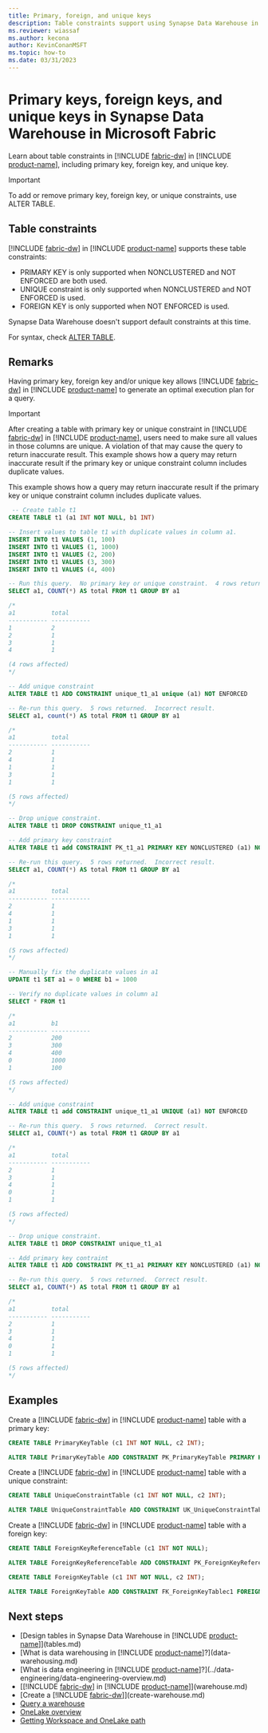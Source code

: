 ```yaml
---
title: Primary, foreign, and unique keys
description: Table constraints support using Synapse Data Warehouse in Microsoft Fabric
ms.reviewer: wiassaf
ms.author: kecona
author: KevinConanMSFT
ms.topic: how-to
ms.date: 03/31/2023
---
```


# Primary keys, foreign keys, and unique keys in Synapse Data Warehouse in Microsoft Fabric

Learn about table constraints in [!INCLUDE [fabric-dw](includes/fabric-dw.md)] in [!INCLUDE [product-name](../includes/product-name.md)], including primary key, foreign key, and unique key.

> [!IMPORTANT]  
To add or remove primary key, foreign key, or unique constraints, use ALTER TABLE.

## Table constraints

[!INCLUDE [fabric-dw](includes/fabric-dw.md)] in [!INCLUDE [product-name](../includes/product-name.md)] supports these table constraints: 

- PRIMARY KEY is only supported when NONCLUSTERED and NOT ENFORCED are both used.
- UNIQUE constraint is only supported when NONCLUSTERED and NOT ENFORCED is used.
- FOREIGN KEY is only supported when NOT ENFORCED is used.

Synapse Data Warehouse doesn't support default constraints at this time.

For syntax, check [ALTER TABLE](/sql/t-sql/statements/alter-table-transact-sql?view=fabric#DataTypes&preserve-view=true).

## Remarks

Having primary key, foreign key and/or unique key allows [!INCLUDE [fabric-dw](includes/fabric-dw.md)] in [!INCLUDE [product-name](../includes/product-name.md)] to generate an optimal execution plan for a query.  

> [!IMPORTANT]  
After creating a table with primary key or unique constraint in [!INCLUDE [fabric-dw](includes/fabric-dw.md)] in [!INCLUDE [product-name](../includes/product-name.md)], users need to make sure all values in those columns are unique.  A violation of that may cause the query to return inaccurate result.  This example shows how a query may return inaccurate result if the primary key or unique constraint column includes duplicate values.  

This example shows how a query may return inaccurate result if the primary key or unique constraint column includes duplicate values.  

```sql
 -- Create table t1
CREATE TABLE t1 (a1 INT NOT NULL, b1 INT) 

-- Insert values to table t1 with duplicate values in column a1.
INSERT INTO t1 VALUES (1, 100)
INSERT INTO t1 VALUES (1, 1000)
INSERT INTO t1 VALUES (2, 200)
INSERT INTO t1 VALUES (3, 300)
INSERT INTO t1 VALUES (4, 400)

-- Run this query.  No primary key or unique constraint.  4 rows returned. Correct result.
SELECT a1, COUNT(*) AS total FROM t1 GROUP BY a1

/*
a1          total
----------- -----------
1           2
2           1
3           1
4           1

(4 rows affected)
*/

-- Add unique constraint
ALTER TABLE t1 ADD CONSTRAINT unique_t1_a1 unique (a1) NOT ENFORCED

-- Re-run this query.  5 rows returned.  Incorrect result.
SELECT a1, count(*) AS total FROM t1 GROUP BY a1

/*
a1          total
----------- -----------
2           1
4           1
1           1
3           1
1           1

(5 rows affected)
*/

-- Drop unique constraint.
ALTER TABLE t1 DROP CONSTRAINT unique_t1_a1

-- Add primary key constraint
ALTER TABLE t1 add CONSTRAINT PK_t1_a1 PRIMARY KEY NONCLUSTERED (a1) NOT ENFORCED

-- Re-run this query.  5 rows returned.  Incorrect result.
SELECT a1, COUNT(*) AS total FROM t1 GROUP BY a1

/*
a1          total
----------- -----------
2           1
4           1
1           1
3           1
1           1

(5 rows affected)
*/

-- Manually fix the duplicate values in a1
UPDATE t1 SET a1 = 0 WHERE b1 = 1000

-- Verify no duplicate values in column a1 
SELECT * FROM t1

/*
a1          b1
----------- -----------
2           200
3           300
4           400
0           1000
1           100

(5 rows affected)
*/

-- Add unique constraint
ALTER TABLE t1 add CONSTRAINT unique_t1_a1 UNIQUE (a1) NOT ENFORCED  

-- Re-run this query.  5 rows returned.  Correct result.
SELECT a1, COUNT(*) as total FROM t1 GROUP BY a1

/*
a1          total
----------- -----------
2           1
3           1
4           1
0           1
1           1

(5 rows affected)
*/

-- Drop unique constraint.
ALTER TABLE t1 DROP CONSTRAINT unique_t1_a1

-- Add primary key contraint
ALTER TABLE t1 ADD CONSTRAINT PK_t1_a1 PRIMARY KEY NONCLUSTERED (a1) NOT ENFORCED

-- Re-run this query.  5 rows returned.  Correct result.
SELECT a1, COUNT(*) AS total FROM t1 GROUP BY a1

/*
a1          total
----------- -----------
2           1
3           1
4           1
0           1
1           1

(5 rows affected)
*/

```

## Examples

Create a [!INCLUDE [fabric-dw](includes/fabric-dw.md)] in [!INCLUDE [product-name](../includes/product-name.md)] table with a primary key: 

```sql 
CREATE TABLE PrimaryKeyTable (c1 INT NOT NULL, c2 INT);

ALTER TABLE PrimaryKeyTable ADD CONSTRAINT PK_PrimaryKeyTable PRIMARY KEY NONCLUSTERED (c1) NOT ENFORCED;
```

Create a [!INCLUDE [fabric-dw](includes/fabric-dw.md)] in [!INCLUDE [product-name](../includes/product-name.md)] table with a unique constraint:

```sql
CREATE TABLE UniqueConstraintTable (c1 INT NOT NULL, c2 INT);

ALTER TABLE UniqueConstraintTable ADD CONSTRAINT UK_UniqueConstraintTablec1 UNIQUE NONCLUSTERED (c1) NOT ENFORCED;
```

Create a [!INCLUDE [fabric-dw](includes/fabric-dw.md)] in [!INCLUDE [product-name](../includes/product-name.md)] table with a foreign key:

```sql
CREATE TABLE ForeignKeyReferenceTable (c1 INT NOT NULL);

ALTER TABLE ForeignKeyReferenceTable ADD CONSTRAINT PK_ForeignKeyReferenceTable PRIMARY KEY NONCLUSTERED (c1) NOT ENFORCED;

CREATE TABLE ForeignKeyTable (c1 INT NOT NULL, c2 INT);

ALTER TABLE ForeignKeyTable ADD CONSTRAINT FK_ForeignKeyTablec1 FOREIGN KEY (c1) REFERENCES ForeignKeyReferenceTable (c1) NOT ENFORCED;
```

## Next steps

- [Design tables in Synapse Data Warehouse in [!INCLUDE [product-name](../includes/product-name.md)]](tables.md)
- [What is data warehousing in [!INCLUDE [product-name](../includes/product-name.md)]?](data-warehousing.md)
- [What is data engineering in [!INCLUDE [product-name](../includes/product-name.md)]?](../data-engineering/data-engineering-overview.md)
- [[!INCLUDE [fabric-dw](includes/fabric-dw.md)] in [!INCLUDE [product-name](../includes/product-name.md)]](warehouse.md)
- [Create a [!INCLUDE [fabric-dw](includes/fabric-dw.md)]](create-warehouse.md)
- [Query a warehouse](query-warehouse.md)
- [OneLake overview](../onelake/onelake-overview.md)
- [Getting Workspace and OneLake path](get-workspace-onelake-path.md)